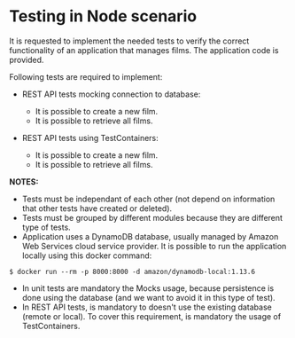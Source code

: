 # Testing in Node scenario

It is requested to implement the needed tests to verify the correct functionality of an application that manages films. The application code is provided.

Following tests are required to implement:

* REST API tests mocking connection to database:
  * It is possible to create a new film.
  * It is possible to retrieve all films.

* REST API tests using TestContainers:
  * It is possible to create a new film.
  * It is possible to retrieve all films.

**NOTES:**
* Tests must be independant of each other (not depend on information that other tests have created or deleted).
* Tests must be grouped by different modules because they are different type of tests.
* Application uses a DynamoDB database, usually managed by Amazon Web Services cloud service provider. It is possible to run the application locally using this docker command:
```
$ docker run --rm -p 8000:8000 -d amazon/dynamodb-local:1.13.6
```
* In unit tests are mandatory the Mocks usage, because persistence is done using the database (and we want to avoid it in this type of test).
* In REST API tests, is mandatory to doesn't use the existing database (remote or local). To cover this requirement, is mandatory the usage of TestContainers.
